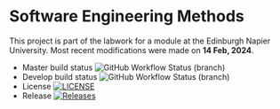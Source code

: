 # Software Engineering Methods

This project is part of the labwork for a module at the Edinburgh Napier University. Most recent modifications were made on **14 Feb, 2024**.

- Master build status ![GitHub Workflow Status (branch)](https://img.shields.io/github/actions/workflow/status/shakad72/sem/main.yml?branch=master)
- Develop build status ![GitHub Workflow Status (branch)](https://img.shields.io/github/actions/workflow/status/shakad72/sem/main.yml?branch=develop)
- License [![LICENSE](https://img.shields.io/github/license/shakad72/sem.svg?style=flat-square)](https://github.com/shakad72/sem/blob/master/LICENSE)
- Release [![Releases](https://img.shields.io/github/release/shakad72/sem/all.svg?style=flat-square)](https://github.com/shakad72/sem/releases)